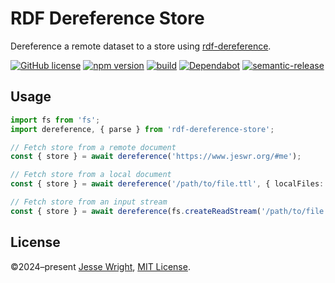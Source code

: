 # RDF Dereference Store

Dereference a remote dataset to a store using [rdf-dereference](https://www.npmjs.com/package/rdf-dereference).

[![GitHub license](https://img.shields.io/github/license/jeswr/rdf-dereference-store.js.svg)](https://github.com/jeswr/rdf-dereference-store.js/blob/master/LICENSE)
[![npm version](https://img.shields.io/npm/v/rdf-dereference-store.svg)](https://www.npmjs.com/package/rdf-dereference-store)
[![build](https://img.shields.io/github/actions/workflow/status/jeswr/rdf-dereference-store.js/nodejs.yml?branch=main)](https://github.com/jeswr/rdf-dereference-store.js/tree/main/)
[![Dependabot](https://badgen.net/badge/Dependabot/enabled/green?icon=dependabot)](https://dependabot.com/)
[![semantic-release](https://img.shields.io/badge/%20%20%F0%9F%93%A6%F0%9F%9A%80-semantic--release-e10079.svg)](https://github.com/semantic-release/semantic-release)

## Usage
```ts
import fs from 'fs';
import dereference, { parse } from 'rdf-dereference-store';

// Fetch store from a remote document
const { store } = await dereference('https://www.jeswr.org/#me');

// Fetch store from a local document
const { store } = await dereference('/path/to/file.ttl', { localFiles: true });

// Fetch store from an input stream
const { store } = await dereference(fs.createReadStream('/path/to/file.ttl'), { contentType: 'text/turtle' });
```

## License
©2024–present
[Jesse Wright](https://github.com/jeswr),
[MIT License](https://github.com/jeswr/rdf-dereference-store.js/blob/master/LICENSE).
